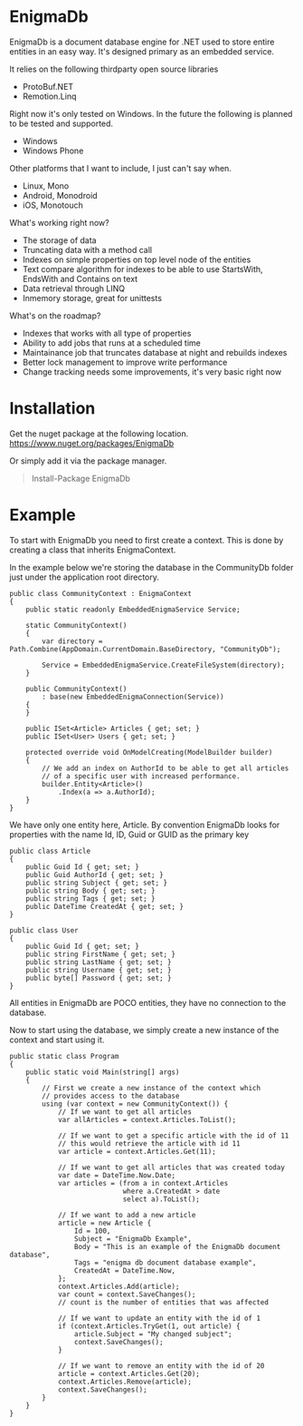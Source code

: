 EnigmaDb
========

EnigmaDb is a document database engine for .NET used to store entire entities in an easy way.
It's designed primary as an embedded service.

It relies on the following thirdparty open source libraries
- ProtoBuf.NET
- Remotion.Linq

Right now it's only tested on Windows. In the future the following is planned to be tested and supported.
- Windows
- Windows Phone

Other platforms that I want to include, I just can't say when.
- Linux, Mono
- Android, Monodroid
- iOS, Monotouch

What's working right now?
- The storage of data
- Truncating data with a method call
- Indexes on simple properties on top level node of the entities
- Text compare algorithm for indexes to be able to use StartsWith, EndsWith and Contains on text
- Data retrieval through LINQ
- Inmemory storage, great for unittests

What's on the roadmap?
- Indexes that works with all type of properties
- Ability to add jobs that runs at a scheduled time
- Maintainance job that truncates database at night and rebuilds indexes
- Better lock management to improve write performance
- Change tracking needs some improvements, it's very basic right now

Installation
============
Get the nuget package at the following location.
https://www.nuget.org/packages/EnigmaDb

Or simply add it via the package manager.
> Install-Package EnigmaDb

Example
=======
To start with EnigmaDb you need to first create a context. This is done by creating a class that inherits EnigmaContext.

In the example below we're storing the database in the CommunityDb folder just under the application root directory.

    public class CommunityContext : EnigmaContext
    {
        public static readonly EmbeddedEnigmaService Service;
    
        static CommunityContext()
        {
            var directory = Path.Combine(AppDomain.CurrentDomain.BaseDirectory, "CommunityDb");
    
            Service = EmbeddedEnigmaService.CreateFileSystem(directory);
        }
    
        public CommunityContext()
            : base(new EmbeddedEnigmaConnection(Service))
        {
        }
    
        public ISet<Article> Articles { get; set; }
        public ISet<User> Users { get; set; }
        
        protected override void OnModelCreating(ModelBuilder builder)
        {
            // We add an index on AuthorId to be able to get all articles
            // of a specific user with increased performance.
            builder.Entity<Article>()
                .Index(a => a.AuthorId);
        }
    }

We have only one entity here, Article.
By convention EnigmaDb looks for properties with the name Id, ID, Guid or GUID as the primary key

    public class Article
    {
        public Guid Id { get; set; }
        public Guid AuthorId { get; set; }
        public string Subject { get; set; }
        public string Body { get; set; }
        public string Tags { get; set; }
        public DateTime CreatedAt { get; set; }
    }
    
    public class User
    {
        public Guid Id { get; set; }
        public string FirstName { get; set; }
        public string LastName { get; set; }
        public string Username { get; set; }
        public byte[] Password { get; set; }
    }

All entities in EnigmaDb are POCO entities, they have no connection to the database.

Now to start using the database, we simply create a new instance of the context and start using it.

    public static class Program
    {
        public static void Main(string[] args)
        {
            // First we create a new instance of the context which
            // provides access to the database
            using (var context = new CommunityContext()) {
                // If we want to get all articles
                var allArticles = context.Articles.ToList();
                
                // If we want to get a specific article with the id of 11
                // this would retrieve the article with id 11
                var article = context.Articles.Get(11);
                
                // If we want to get all articles that was created today
                var date = DateTime.Now.Date;
                var articles = (from a in context.Articles
                                where a.CreatedAt > date
                                select a).ToList();
                
                // If we want to add a new article
                article = new Article {
                    Id = 100,
                    Subject = "EnigmaDb Example",
                    Body = "This is an example of the EnigmaDb document database",
                    Tags = "enigma db document database example",
                    CreatedAt = DateTime.Now,
                };
                context.Articles.Add(article);
                var count = context.SaveChanges();
                // count is the number of entities that was affected
                
                // If we want to update an entity with the id of 1
                if (context.Articles.TryGet(1, out article) {
                    article.Subject = "My changed subject";
                    context.SaveChanges();
                }
                
                // If we want to remove an entity with the id of 20
                article = context.Articles.Get(20);
                context.Articles.Remove(article);
                context.SaveChanges();
            }
        }
    }

